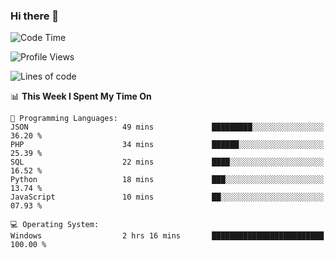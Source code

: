 ### Hi there 👋
<!--START_SECTION:waka-->
![Code Time](http://img.shields.io/badge/Code%20Time-194%20hrs%207%20mins-blue)

![Profile Views](http://img.shields.io/badge/Profile%20Views-0-blue)

![Lines of code](https://img.shields.io/badge/From%20Hello%20World%20I%27ve%20Written-1.0%20million%20lines%20of%20code-blue)

📊 **This Week I Spent My Time On** 

```text
💬 Programming Languages: 
JSON                     49 mins             █████████░░░░░░░░░░░░░░░░   36.20 % 
PHP                      34 mins             ██████░░░░░░░░░░░░░░░░░░░   25.39 % 
SQL                      22 mins             ████░░░░░░░░░░░░░░░░░░░░░   16.52 % 
Python                   18 mins             ███░░░░░░░░░░░░░░░░░░░░░░   13.74 % 
JavaScript               10 mins             ██░░░░░░░░░░░░░░░░░░░░░░░   07.93 % 

💻 Operating System: 
Windows                  2 hrs 16 mins       █████████████████████████   100.00 % 
```


<!--END_SECTION:waka-->
<!--
**AnimeruFR/AnimeruFR** is a ✨ _special_ ✨ repository because its `README.md` (this file) appears on your GitHub profile.

Here are some ideas to get you started:

- 🔭 I’m currently working on ...
- 🌱 I’m currently learning ...
- 👯 I’m looking to collaborate on ...
- 🤔 I’m looking for help with ...
- 💬 Ask me about ...
- 📫 How to reach me: ...
- 😄 Pronouns: ...
- ⚡ Fun fact: ...
-->
